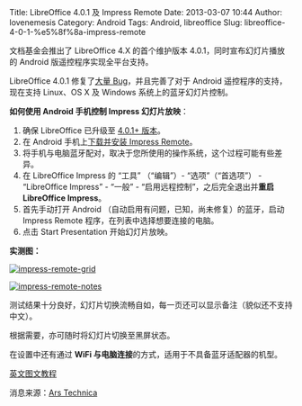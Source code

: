 Title: LibreOffice 4.0.1 及 Impress Remote
Date: 2013-03-07 10:44
Author: lovenemesis
Category: Android
Tags: Android, libreoffice
Slug: libreoffice-4-0-1-%e5%8f%8a-impress-remote

文档基金会推出了 LibreOffice 4.X 的首个维护版本
4.0.1，同时宣布幻灯片播放的 Android 版遥控程序实现全平台支持。

LibreOffice 4.0.1 修复了[大量
Bug](https://wiki.documentfoundation.org/ReleaseNotes/4.0#Most_Annoying_Bugs)，并且完善了对于
Android 遥控程序的支持，现在支持 Linux、OS X 及 Windows
系统上的蓝牙幻灯片控制。

**如何使用 Android 手机控制 Impress 幻灯片放映**：

1.  确保 LibreOffice 已升级至 [4.0.1+
    版本](http://www.libreoffice.org/download)。
2.  在 Android 手机上[下载并安装 Impress
    Remote](https://play.google.com/store/apps/details?id=org.libreoffice.impressremote&hl=en)。
3.  将手机与电脑蓝牙配对，取决于您所使用的操作系统，这个过程可能有些差异。
4.  在 LibreOffice Impress 的 “工具” （“编辑”）- “选项”（“首选项”） -
    “LibreOffice Impress” - “一般” -
    “启用远程控制”，之后完全退出并**重启 LibreOffice Impress**。
5.  首先手动打开 Android （自动启用有问题，已知，尚未修复）的蓝牙，启动
    Impress Remote 程序，在列表中选择想要连接的电脑。
6.  点击 Start Presentation 开始幻灯片放映。

**实测图：**

[![](http://lt-file.b0.upaiyun.com/files/2013/03/impress-remote-grid-140x250.png "impress-remote-grid")](http://lt-file.b0.upaiyun.com/files/2013/03/impress-remote-grid.png)

[![](http://lt-file.b0.upaiyun.com/files/2013/03/impress-remote-notes-140x250.png "impress-remote-notes")](http://lt-file.b0.upaiyun.com/files/2013/03/impress-remote-notes.png)

测试结果十分良好，幻灯片切换流畅自如，每一页还可以显示备注（貌似还不支持中文）。

根据需要，亦可随时将幻灯片切换至黑屏状态。

在设置中还有通过 **WiFi
与电脑连接**的方式，适用于不具备蓝牙适配器的机型。

[英文图文教程](https://wiki.documentfoundation.org/Development/Impress/RemoteHowTo)

消息来源：[Ars
Technica](http://arstechnica.com/information-technology/2013/03/use-your-smartphone-to-control-libreoffice-presentations-on-windows-os-x/)
